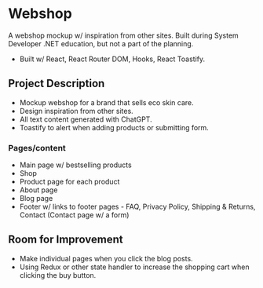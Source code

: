 # Webshop
A webshop mockup w/ inspiration from other sites. Built during System Developer .NET education, but not a part of the planning.
- Built w/ React, React Router DOM, Hooks, React Toastify.

## Project Description
- Mockup webshop for a brand that sells eco skin care.
- Design inspiration from other sites.
- All text content generated with ChatGPT.
- Toastify to alert when adding products or submitting form.

### Pages/content
- Main page w/ bestselling products
- Shop
- Product page for each product
- About page
- Blog page
- Footer w/ links to footer pages - FAQ, Privacy Policy, Shipping & Returns, Contact (Contact page w/ a form)

## Room for Improvement
- Make individual pages when you click the blog posts.
- Using Redux or other state handler to increase the shopping cart when clicking the buy button.

